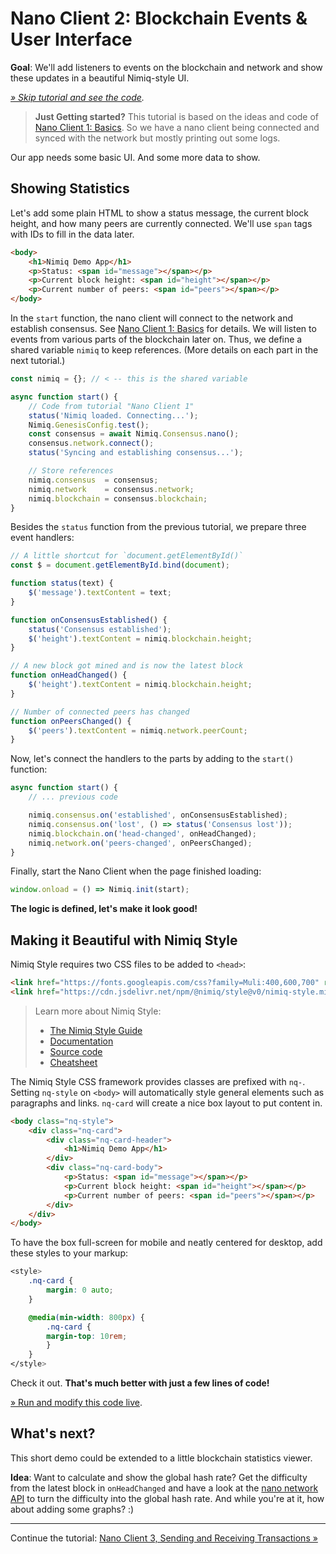 # Nano Client 2: Blockchain Events & User Interface

**Goal**: We'll add listeners to events on the blockchain and network and show these updates in a beautiful Nimiq-style UI.

_[» Skip tutorial and see the code](playground.html#nano-client-2-events-and-ui-demo.html)._

> **Just Getting started?**
> This tutorial is based on the ideas and code of [Nano Client 1: Basics](tutorial-01-basic-client.md).
> So we have a nano client being connected and synced with the network but mostly printing out some logs.

Our app needs some basic UI. And some more data to show.

## Showing Statistics

Let's add some plain HTML to show a status message, the current block height,
and how many peers are currently connected.
We'll use `span` tags with IDs to fill in the data later.

```html
<body>
    <h1>Nimiq Demo App</h1>
    <p>Status: <span id="message"></span></p>
    <p>Current block height: <span id="height"></span></p>
    <p>Current number of peers: <span id="peers"></span></p>
</body>
```

In the `start` function, the nano client will connect to the network and
establish consensus.
See [Nano Client 1: Basics](nano-client-1-basics) for details.
We will listen to events from various parts of the blockchain later on.
Thus, we define a shared variable `nimiq` to keep references.
(More details on each part in the next tutorial.)

```js
const nimiq = {}; // < -- this is the shared variable

async function start() {
    // Code from tutorial "Nano Client 1"
    status('Nimiq loaded. Connecting...');
    Nimiq.GenesisConfig.test();
    const consensus = await Nimiq.Consensus.nano();
    consensus.network.connect();
    status('Syncing and establishing consensus...');

    // Store references
    nimiq.consensus  = consensus;
    nimiq.network    = consensus.network;
    nimiq.blockchain = consensus.blockchain;
}
```

Besides the `status` function from the previous tutorial, we prepare three event handlers:

```js
// A little shortcut for `document.getElementById()`
const $ = document.getElementById.bind(document);

function status(text) {
    $('message').textContent = text;
}

function onConsensusEstablished() {
    status('Consensus established');
    $('height').textContent = nimiq.blockchain.height;
}

// A new block got mined and is now the latest block
function onHeadChanged() {
    $('height').textContent = nimiq.blockchain.height;
}

// Number of connected peers has changed
function onPeersChanged() {
    $('peers').textContent = nimiq.network.peerCount;
}
```

Now, let's connect the handlers to the parts by adding to the `start()` function:

```js
async function start() {
    // ... previous code

    nimiq.consensus.on('established', onConsensusEstablished);
    nimiq.consensus.on('lost', () => status('Consensus lost'));
    nimiq.blockchain.on('head-changed', onHeadChanged);
    nimiq.network.on('peers-changed', onPeersChanged);
}
```

Finally, start the Nano Client when the page finished loading:

```js
window.onload = () => Nimiq.init(start);
```

**The logic is defined, let's make it look good!**

## Making it Beautiful with Nimiq Style

Nimiq Style requires two CSS files to be added to `<head>`:

```html
<link href="https://fonts.googleapis.com/css?family=Muli:400,600,700" rel="stylesheet">
<link href="https://cdn.jsdelivr.net/npm/@nimiq/style@v0/nimiq-style.min.css" rel="stylesheet">
```

> Learn more about Nimiq Style:
>
> * [The Nimiq Style Guide](http://nimiq.com/styleguide)
> * [Documentation](http://nimiq.github.io/style/#nimiq-style-framework)
> * [Source code](https://github.com/nimiq/nimiq-style)
> * [Cheatsheet](http://nimiq.github.io/style/demo.html)

The Nimiq Style CSS framework provides classes are prefixed with `nq-`.
Setting `nq-style` on `<body>` will automatically style general elements such as paragraphs and links.
`nq-card` will create a nice box layout to put content in.

```html
<body class="nq-style">
    <div class="nq-card">
        <div class="nq-card-header">
            <h1>Nimiq Demo App</h1>
        </div>
        <div class="nq-card-body">
            <p>Status: <span id="message"></span></p>
            <p>Current block height: <span id="height"></span></p>
            <p>Current number of peers: <span id="peers"></span></p>
        </div>
    </div>
</body>
```

To have the box full-screen for mobile and neatly centered for desktop, add these styles to your markup:

```css
<style>
    .nq-card {
        margin: 0 auto;
    }

    @media(min-width: 800px) {
        .nq-card {
        margin-top: 10rem;
        }
    }
</style>
```

Check it out. **That's much better with just a few lines of code!**


[» Run and modify this code live](playground.html#nano-client-2-events-and-ui-demo.html).

## What's next?

This short demo could be extended to a little blockchain statistics viewer.

**Idea**: Want to calculate and show the global hash rate?
Get the difficulty from the latest block in `onHeadChanged`
and have a look at the [nano network API](https://github.com/nimiq/nano-api/blob/1b020bf13855e5eac484c36d5c6ca4f19081bb42/src/nano-network-api.js#L468)
to turn the difficulty into the global hash rate.
And while you're at it, how about adding some graphs? :)

---

Continue the tutorial: [Nano Client 3, Sending and Receiving Transactions »](nano-client-3-transactions)
